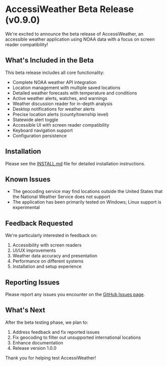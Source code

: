 # AccessiWeather Beta Release (v0.9.0)

We're excited to announce the beta release of AccessiWeather, an accessible weather application using NOAA data with a focus on screen reader compatibility!

## What's Included in the Beta

This beta release includes all core functionality:

- Complete NOAA weather API integration
- Location management with multiple saved locations
- Detailed weather forecasts with temperature and conditions
- Active weather alerts, watches, and warnings
- Weather discussion reader for in-depth analysis
- Desktop notifications for weather alerts
- Precise location alerts (county/township level)
- Statewide alert toggle
- Accessible UI with screen reader compatibility
- Keyboard navigation support
- Configuration persistence

## Installation

Please see the [INSTALL.md](INSTALL.md) file for detailed installation instructions.

## Known Issues

- The geocoding service may find locations outside the United States that the National Weather Service does not support
- The application has been primarily tested on Windows; Linux support is experimental

## Feedback Requested

We're particularly interested in feedback on:

1. Accessibility with screen readers
2. UI/UX improvements
3. Weather data accuracy and presentation
4. Performance on different systems
5. Installation and setup experience

## Reporting Issues

Please report any issues you encounter on the [GitHub Issues page](https://github.com/Orinks/AccessiWeather/issues).

## What's Next

After the beta testing phase, we plan to:

1. Address feedback and fix reported issues
2. Fix geocoding to filter out unsupported international locations
3. Enhance documentation
4. Release version 1.0.0

Thank you for helping test AccessiWeather!

